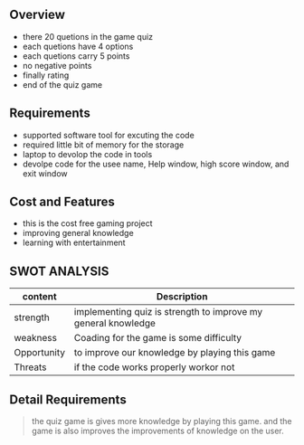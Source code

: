 ## Overview
- there 20 quetions in the game quiz
- each quetions have 4 options
- each quetions carry 5 points
- no negative points
- finally rating
- end of the quiz game
## Requirements
- supported software tool for excuting the code
- required little bit of memory for the storage 
- laptop to devolop the code in tools
- devolpe code for the usee name, Help window, high score window, and exit window

## Cost and Features
- this is the cost free gaming project
- improving general knowledge
- learning with entertainment

## SWOT ANALYSIS
| content | Description |
|---------| ------------|
| strength | implementing quiz is strength to improve my general knowledge|
| weakness | Coading for the game is some difficulty |
| Opportunity | to improve our knowledge by playing this game |
| Threats | if the code works properly workor not |

## Detail Requirements
> the quiz game is gives more knowledge 
> by playing this game. 
> and the game is also improves
> the improvements of knowledge on the user.

